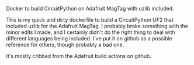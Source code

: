 Docker to build CircuitPython on Adafruit MagTag with uzlib included.

This is my quick and dirty dockerfile to build a CircuitPython UF2
that included uzlib for the Adafruit MagTag.  I probably broke
something with the minor edits I made, and I certainly didn't do the
right thing to deal with different languages being included.  I've put
it on github as a possible reference for others, though probably a bad
one.

It's mostly cribbed from the Adafruit build actions on github.
